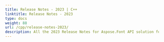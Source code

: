 ```yaml
---
title: Release Notes - 2023 | C++
linktitle: Release Notes - 2023
type: docs
weight: 88
url: /cpp/release-notes-2023/
description: All the 2023 Release Notes for Aspose.Font API solution for C++ are collected in this chapter of the documentation divided by the versions.
---
```

